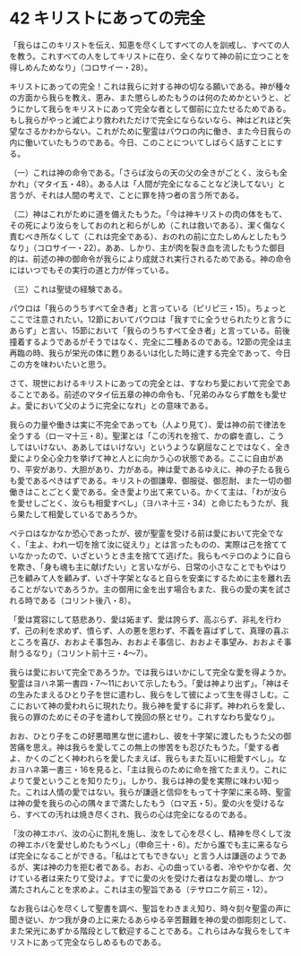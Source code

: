 # 42 キリストにあっての完全

「我らはこのキリストを伝え、知恵を尽くしてすべての人を訓戒し、すべての人を教う。これすべての人をしてキリストに在り、全くなりて神の前に立つことを得しめんためなり」（コロサイ一・28）。

キリストにあっての完全！これは我らに対する神の切なる願いである。神が種々の方面から我らを教え、恵み、また懲らしめたもうのは何のためかというと、どうにかして我らをキリストにあって完全な者として御前に立たせるためである。もし我らがやっと滅亡より救われただけで完全にならないなら、神はどれほど失望なさるかわからない。これがために聖霊はパウロの内に働き、また今日我らの内に働いていたもうのである。今日、このことについてしばらく話すことにする。

（一）これは神の命令である。「さらば汝らの天の父の全きがごとく、汝らも全かれ」（マタイ五・48）。ある人は「人間が完全になることなど決してない」と言うが、それは人間の考えで、ことに罪を持つ者の言う所である。

（二）神はこれがために道を備えたもうた。「今は神キリストの肉の体をもて、その死により汝らをしておのれと和らがしめ（これは救いである）、潔く傷なく責むべき所なくして（これは完全である）、おのれの前に立たしめんとしたもうなり」（コロサイ一・22）。ああ、しかり、主が肉を裂き血を流したもうた御目的は、前述の神の御命令が我らにより成就され実行されるためである。神の命令にはいつでもその実行の道と力が伴っている。

（三）これは聖徒の経験である。

パウロは「我らのうちすべて全き者」と言っている（ピリピ三・15）。ちょっとここで注意されたい。12節においてパウロは「我すでに全うせられたりと言うにあらず」と言い、15節において「我らのうちすべて全き者」と言っている。前後撞着するようであるがそうではなく、完全に二種あるのである。12節の完全は主再臨の時、我らが栄光の体に甦りあるいは化した時に達する完全であって、今日この方を味わいたいと思う。

さて、現世におけるキリストにあっての完全とは、すなわち愛において完全であることである。前述のマタイ伝五章の神の命令も、「兄弟のみならず敵をも愛せよ。愛において父のように完全になれ」との意味である。

我らの力量や働きは実に不完全であっても（人より見て）、愛は神の前で律法を全うする（ローマ十三・8）。聖潔とは「この汚れを捨て、かの癖を直し、こうしてはいけない、ああしてはいけない」というような窮屈なことではなく、全き愛により全心全力を挙げて神と人とに向かう心の状態である。ここに自由があり、平安があり、大胆があり、力がある。神は愛であるゆえに、神の子たる我らも愛であるぺきはずである。キリストの御謙卑、御服従、御忍耐、また一切の御働きはことごとく愛である。全き愛より出て来ている。かくて主は、「わが汝らを愛せしごとく、汝らも相愛すべし」（ヨハネ十三・34）と命じたもうたが、我ら果たして相愛しているであろうか。

ペテロはなかなか恐心であったが、彼が聖霊を受ける前は愛において完全でなく、「主よ、われ一切を捨て汝に従えり」とは言ったものの、実際は己を捨てていなかったので、いざというとき主を捨てて逃げた。我らもペテロのように自らを欺き、「身も魂も主に献げたい」と言いながら、日常の小さなことでもやはり己を顧みて人を顧みず、いざ十字架となると自らを安楽にするために主を離れ去ることがないであろうか。主の御用に金を出す場合もまた、我らの愛の実を試される時である（コリント後八・8）。

「愛は寛容にして慈悲あり、愛は妬まず、愛は誇らず、高ぶらず、非礼を行わず、己の利を求めず、憤らず、人の悪を思わず、不義を喜ばずして、真理の喜ぶところを喜び、おおよそ事包み、おおよそ事信じ、おおよそ事望み、おおよそ事耐うるなり」（コリント前十三・4〜7）。

我らは愛において完全であろうか。では我らはいかにして完全な愛を得ようか。聖霊はヨハネ第一書四・7〜11において示したもう。「愛は神より出ず」。「神はその生みたまえるひとり子を世に遣わし、我らをして彼によって生を得さしむ。ここにおいて神の愛われらに現れたり。我ら神を愛するに非ず。神われらを愛し、我らの罪のためにその子を遣わして挽回の祭とせり。これすなわち愛なり」。

おお、ひとり子をこの好悪暗黒な世に遣わし、彼を十字架に渡したもうた父の御苦痛を思え。神は我らを愛してこの無上の惨苦をも忍びたもうた。「愛する者よ、かくのごとく神われらを愛したまえば、我らもまた互いに相愛すべし」。なおヨハネ第一書三・16を見ると、「主は我らのために命を捨てたまえり。これによりて愛ということを知りたり」。しかり、我らは神の愛を実際に味わい知った。これは人情の愛ではない。我らが謙遜と信仰をもって十字架に来る時、聖霊は神の愛を我らの心の隅々まで満たしたもう（ロマ五・5）。愛の火を受けるなら、すべての汚れは焼き尽くされ、我らの心は完全になるのである。

「汝の神エホバ、汝の心に割礼を施し、汝をして心を尽くし、精神を尽くして汝の神エホバを愛せしめたもうべし」（申命三十・6）。だから誰でも主に来るならば完全になることができる。「私はとてもできない」と言う人は謙遜のようであるが、実は神の力を拒む者である。おお、心の曲っている者、冷ややかな者、欠けている者は来たりて受けよ。すでに愛の火を受けた者はなお愛の増し、かつ満たされんことを求めよ。これは主の聖旨である（テサロニケ前三・12）。

なお我らは心を尽くして聖書を調べ、聖旨をわきまえ知り、時々刻々聖霊の声に聞き従い、かつ我が身の上に来たるあらゆる辛苦艱難を神の愛の御彫刻として、また栄光にあずかる階段として歓迎することである。これらはみな我らをしてキリストにあって完全ならしめるものである。

